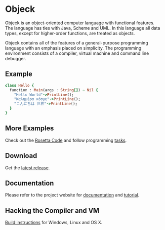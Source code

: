 # Objeck
Objeck is an object-oriented computer language with functional features. The language has ties with Java, Scheme and UML. In this language all data types, except for higher-order functions, are treated as objects.

Objeck contains all of the features of a general-purpose programming language with an emphasis placed on simplicity. The programming environment consists of a compiler, virtual machine and command line debugger.

## Example
```ruby
class Hello {
  function : Main(args : String[]) ~ Nil {
    "Hello World"->PrintLine();
    "Καλημέρα κόσμε"->PrintLine();
    "こんにちは 世界"->PrintLine();
  }
}
```

## More Examples
Check out the [Rosetta Code](http://rosettacode.org/wiki/Category:Objeck) and follow programming [tasks](programs/rc).

## Download
Get the [latest release](https://sourceforge.net/projects/objeck-lang/).

## Documentation
Please refer to the project website for [documentation](http://www.objeck.org/documentation/) and [tutorial](http://www.objeck.org/tutorial/).

## Hacking the Compiler and VM
[Build instructions](http://www.objeck.org/developers/) for Windows, Linux and OS X. 


